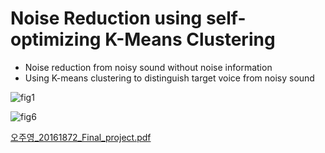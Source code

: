 # Noise Reduction using self-optimizing K-Means Clustering
* Noise reduction from noisy sound without noise information
* Using K-means clustering to distinguish target voice from noisy sound

![fig1](https://user-images.githubusercontent.com/47859342/103193455-d7e73600-491f-11eb-849d-931464786197.png)

![fig6](https://user-images.githubusercontent.com/47859342/103193483-e9c8d900-491f-11eb-85a5-c2fc3e528572.png)

[오주영_20161872_Final_project.pdf](https://github.com/ojy0216/noise-reduction-with-clustering/files/5746123/_20161872_Final_project.pdf)
